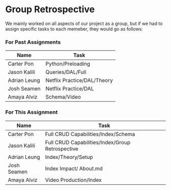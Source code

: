 # Group Retrospective

We mainly worked on all aspects of our project as a group, but if we had to assign specific tasks to each memeber, they would go as follows:

### For Past Assignments

| Name         | Task                        |
| ------------ | --------------------------- |
| Carter Pon   | Python/Preloading           |
| Jason Kalili | Queries/DAL/Full            |
| Adrian Leung | Netflix Practice/DAL/Theory |
| Josh Seamen  | Netflix Practice/DAL        |
| Amaya Alviz  | Schema/Video                |

### For This Assignment

| Name         | Task                                             |
| ------------ | ------------------------------------------------ |
| Carter Pon   | Full CRUD Capabilities/Index/Schema              |
| Jason Kalili | Full CRUD Capabilities/Index/Group Retrospective |
| Adrian Leung | Index/Theory/Setup                               |
| Josh Seamen  | Index Impact/ About.md                           |
| Amaya Alviz  | Video Production/Index                           |
